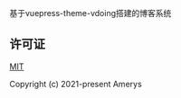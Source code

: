 基于vuepress-theme-vdoing搭建的博客系统
## 许可证
[MIT](https://github.com/zchaoGe/blog/blob/main/LICENSE)

Copyright (c) 2021-present Amerys
